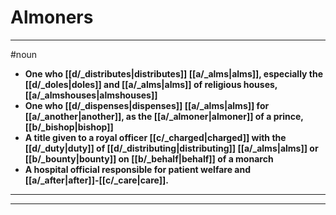 # Almoners
---
#noun
- **One who [[d/_distributes|distributes]] [[a/_alms|alms]], especially the [[d/_doles|doles]] and [[a/_alms|alms]] of religious houses, [[a/_almshouses|almshouses]]**
- **One who [[d/_dispenses|dispenses]] [[a/_alms|alms]] for [[a/_another|another]], as the [[a/_almoner|almoner]] of a prince, [[b/_bishop|bishop]]**
- **A title given to a royal officer [[c/_charged|charged]] with the [[d/_duty|duty]] of [[d/_distributing|distributing]] [[a/_alms|alms]] or [[b/_bounty|bounty]] on [[b/_behalf|behalf]] of a monarch**
- **A hospital official responsible for patient welfare and [[a/_after|after]]-[[c/_care|care]].**
---
---
